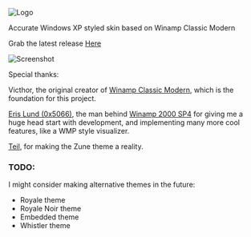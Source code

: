 ![Logo](https://i.imgur.com/u415TZD.png)

Accurate Windows XP styled skin based on Winamp Classic Modern

Grab the latest release [Here](https://github.com/mirzi1/WinampXP/releases)

![Screenshot](https://i.imgur.com/2sSAwLV.png)

Special thanks:

Victhor, the original creator of [Winamp Classic Modern](https://www.deviantart.com/victhor/art/Winamp-Classic-Modern-by-Victhor-805797724), which is the foundation for this project.

[Eris Lund (0x5066)](https://github.com/0x5066), the man behind [Winamp 2000 SP4](https://github.com/0x5066/Winamp2000SP4) for giving me a huge head start with development, and implementing many more cool features, like a WMP style visualizer.

[Teil](https://github.com/teil-aidcx), for making the Zune theme a reality.

### TODO:

I might consider making alternative themes in the future:
- Royale theme
- Royale Noir theme
- Embedded theme
- Whistler theme

